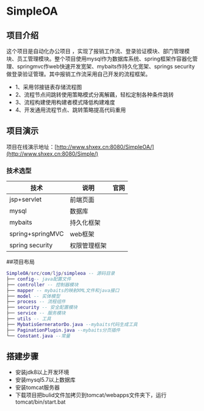 # SimpleOA
<p>
  <a href="https://github.com/ljp-cyber/SimpleOA"></a>
<p>

## 项目介绍
这个项目是自动化办公项目
，实现了报销工作流、登录验证模块、部门管理模块、员工管理模块。整个项目使用mysql作为数据库系统、spring框架作容器化管理、springmvc作web快速开发宽架、mybaits作持久化宽架、springs security做登录验证管理。其中报销工作流采用自己开发的流程框架。
- 1、采用邻接链表存储流程图
- 2、流程节点间跳转使用策略模式分离解藕，轻松定制各种条件跳转
- 3、流程构建使用构建者模式降低构建难度
- 4、开发通用流程节点、跳转策略提高代码重用

## 项目演示
项目在线演示地址：[http://www.shxex.cn:8080/SimpleOA/](http://www.shxex.cn:8080/Simple/)

### 技术选型
技术 | 说明 | 官网
----|----|----
jsp+servlet | 前端页面 | 
mysql| 数据库 |
mybaits| 持久化框架 |
spring+springMVC | web框架 |
spring security | 权限管理框架 |

##项目布局
``` lua
SimpleOA/src/com/ljp/simpleoa -- 源码目录
├── config-- java配置文件
├── controller -- 控制器模块
├── mapper -- mybaits的映射XML文件和java接口
├── model -- 实体模型
├── process -- 流程组件
├── security -- 安全配置模块
├── service -- 服务模块
├── utils -- 工具
├── MybatisGerneratorDo.java --mybaits代码生成工具
├── PaginationPlugin.java --mybaits分页插件
└── Constant.java --常量
```

## 搭建步骤
- 安装jdk8以上开发环境
- 安装mysql5.7以上数据库
- 安装tomcat服务器
- 下载项目把bulid文件加拷贝到tomcat/webapps文件夹下，运行tomcat/bin/start.bat







